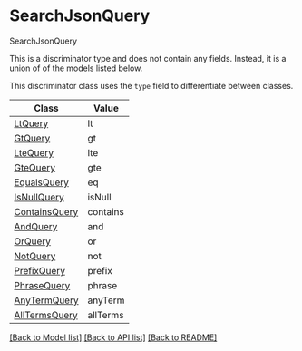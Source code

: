 # SearchJsonQuery

SearchJsonQuery

This is a discriminator type and does not contain any fields. Instead, it is a union
of of the models listed below.

This discriminator class uses the `type` field to differentiate between classes.

| Class | Value
| ------------ | -------------
[LtQuery](LtQuery.md) | lt
[GtQuery](GtQuery.md) | gt
[LteQuery](LteQuery.md) | lte
[GteQuery](GteQuery.md) | gte
[EqualsQuery](EqualsQuery.md) | eq
[IsNullQuery](IsNullQuery.md) | isNull
[ContainsQuery](ContainsQuery.md) | contains
[AndQuery](AndQuery.md) | and
[OrQuery](OrQuery.md) | or
[NotQuery](NotQuery.md) | not
[PrefixQuery](PrefixQuery.md) | prefix
[PhraseQuery](PhraseQuery.md) | phrase
[AnyTermQuery](AnyTermQuery.md) | anyTerm
[AllTermsQuery](AllTermsQuery.md) | allTerms


[[Back to Model list]](../../../README.md#models-v2-link) [[Back to API list]](../../README.md#documentation-for-api-endpoints) [[Back to README]](../../README.md)
